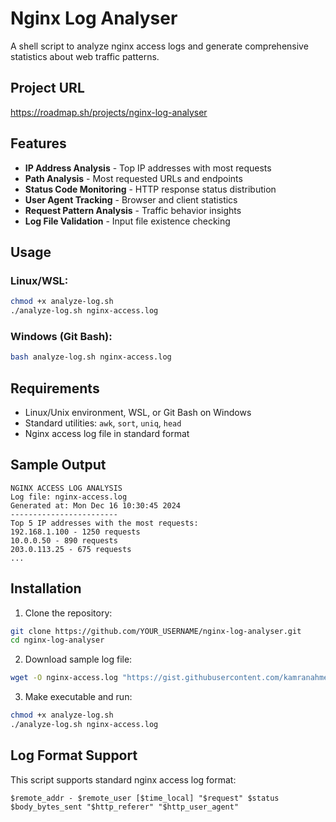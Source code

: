 # Nginx Log Analyser

A shell script to analyze nginx access logs and generate comprehensive statistics about web traffic patterns.

## Project URL
https://roadmap.sh/projects/nginx-log-analyser

## Features

- **IP Address Analysis** - Top IP addresses with most requests
- **Path Analysis** - Most requested URLs and endpoints
- **Status Code Monitoring** - HTTP response status distribution
- **User Agent Tracking** - Browser and client statistics
- **Request Pattern Analysis** - Traffic behavior insights
- **Log File Validation** - Input file existence checking

## Usage

### Linux/WSL:
```bash
chmod +x analyze-log.sh
./analyze-log.sh nginx-access.log
```

### Windows (Git Bash):
```bash
bash analyze-log.sh nginx-access.log
```

## Requirements

- Linux/Unix environment, WSL, or Git Bash on Windows
- Standard utilities: `awk`, `sort`, `uniq`, `head`
- Nginx access log file in standard format

## Sample Output

```
NGINX ACCESS LOG ANALYSIS
Log file: nginx-access.log
Generated at: Mon Dec 16 10:30:45 2024
------------------------
Top 5 IP addresses with the most requests:
192.168.1.100 - 1250 requests
10.0.0.50 - 890 requests
203.0.113.25 - 675 requests
...
```

## Installation

1. Clone the repository:
```bash
git clone https://github.com/YOUR_USERNAME/nginx-log-analyser.git
cd nginx-log-analyser
```

2. Download sample log file:
```bash
wget -O nginx-access.log "https://gist.githubusercontent.com/kamranahmedse/e66c3b9ea89a1a030d3b739eeeef22d0/raw/77fb3ac837a73c4f0206e78a236d885590b7ae35/nginx-access.log"
```

3. Make executable and run:
```bash
chmod +x analyze-log.sh
./analyze-log.sh nginx-access.log
```

## Log Format Support

This script supports standard nginx access log format:
```
$remote_addr - $remote_user [$time_local] "$request" $status $body_bytes_sent "$http_referer" "$http_user_agent"
```